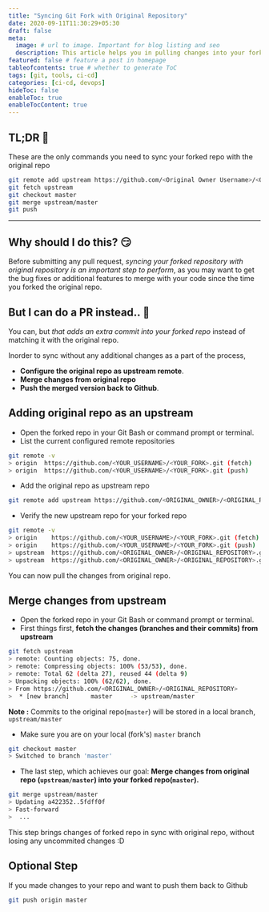 ```yaml
---
title: "Syncing Git Fork with Original Repository"
date: 2020-09-11T11:30:29+05:30
draft: false
meta:
  image: # url to image. Important for blog listing and seo
  description: This article helps you in pulling changes into your forked repository from the original one.
featured: false # feature a post in homepage
tableofcontents: true # whether to generate ToC
tags: [git, tools, ci-cd]
categories: [ci-cd, devops]
hideToc: false
enableToc: true
enableTocContent: true
---
```


<!--  Start Typing... -->

## TL;DR :rocket:

These are the only commands you need to sync your forked repo with the original repo

```sh
git remote add upstream https://github.com/<Original Owner Username>/<Original Repository>.git
git fetch upstream
git checkout master
git merge upstream/master
git push
```

---

## Why should I do this? :smirk:

Before submitting any pull request, _syncing your forked repository with original repository is an important step to perform_, as you may want to get the bug fixes or additional features to merge with your code since the time you forked the original repo.

## But I can do a PR instead.. :information_desk_person:

You can, but _that adds an extra commit into your forked repo_ instead of matching it with the original repo.

Inorder to sync without any additional changes as a part of the process,

- **Configure the original repo as upstream remote**.
- **Merge changes from original repo**
- **Push the merged version back to Github**.

## Adding original repo as an upstream

- Open the forked repo in your Git Bash or command prompt or terminal.
- List the current configured remote repositories

```sh
git remote -v
> origin  https://github.com/<YOUR_USERNAME>/<YOUR_FORK>.git (fetch)
> origin  https://github.com/<YOUR_USERNAME>/<YOUR_FORK>.git (push)
```

- Add the original repo as upstream repo

```sh
git remote add upstream https://github.com/<ORIGINAL_OWNER>/<ORIGINAL_REPOSITORY>.git
```

- Verify the new upstream repo for your forked repo

```sh
git remote -v
> origin    https://github.com/<YOUR_USERNAME>/<YOUR_FORK>.git (fetch)
> origin    https://github.com/<YOUR_USERNAME>/<YOUR_FORK>.git (push)
> upstream  https://github.com/<ORIGINAL_OWNER>/<ORIGINAL_REPOSITORY>.git (fetch)
> upstream  https://github.com/<ORIGINAL_OWNER>/<ORIGINAL_REPOSITORY>.git (push)
```

You can now pull the changes from original repo.

## Merge changes from upstream

- Open the forked repo in your Git Bash or command prompt or terminal.
- First things first, **fetch the changes (branches and their commits) from upstream**

```sh
git fetch upstream
> remote: Counting objects: 75, done.
> remote: Compressing objects: 100% (53/53), done.
> remote: Total 62 (delta 27), reused 44 (delta 9)
> Unpacking objects: 100% (62/62), done.
> From https://github.com/<ORIGINAL_OWNER>/<ORIGINAL_REPOSITORY>
>  * [new branch]      master     -> upstream/master
```

**Note :** Commits to the original repo(`master`) will be stored in a local branch, `upstream/master`

- Make sure you are on your local (fork's) `master` branch

```sh
git checkout master
> Switched to branch 'master'
```

- The last step, which achieves our goal: **Merge changes from original repo (`upstream/master`) into your forked repo(`master`).**

```sh
git merge upstream/master
> Updating a422352..5fdff0f
> Fast-forward
>  ...
```

This step brings changes of forked repo in sync with original repo, without losing any uncommited changes :D

## Optional Step

If you made changes to your repo and want to push them back to Github

```sh
git push origin master
```

